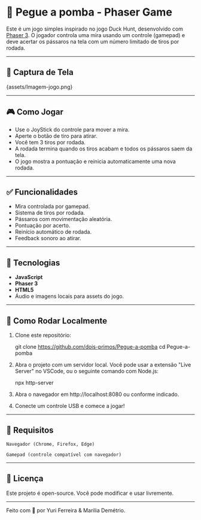 # 🎯 Pegue a pomba - Phaser Game

Este é um jogo simples inspirado no jogo Duck Hunt, desenvolvido com [Phaser 3](https://phaser.io/phaser3). O jogador controla uma mira usando um controle (gamepad) e deve acertar os pássaros na tela com um número limitado de tiros por rodada.

---

## 📸 Captura de Tela

{assets/Imagem-jogo.png}

---

## 🎮 Como Jogar

- Use o JoyStick do controle para mover a mira.
- Aperte o botão de tiro para atirar.
- Você tem 3 tiros por rodada.
- A rodada termina quando os tiros acabam e todos os pássaros saem da tela.
- O jogo mostra a pontuação e reinicia automaticamente uma nova rodada.

---

## ✅ Funcionalidades

- Mira controlada por gamepad.
- Sistema de tiros por rodada.
- Pássaros com movimentação aleatória.
- Pontuação por acerto.
- Reinício automático de rodada.
- Feedback sonoro ao atirar.

---

## 🧩 Tecnologias

- **JavaScript**
- **Phaser 3**
- **HTML5**
- Áudio e imagens locais para assets do jogo.

---

## 🚀 Como Rodar Localmente

1. Clone este repositório:
  
   git clone https://github.com/dois-primos/Pegue-a-pomba
   cd Pegue-a-pomba

2. Abra o projeto com um servidor local. Você pode usar a extensão "Live Server" no VSCode, ou o seguinte comando com Node.js:

   npx http-server

3. Abra o navegador em http://localhost:8080 ou conforme indicado.

4. Conecte um controle USB e comece a jogar!   

---

## 📌 Requisitos

    Navegador (Chrome, Firefox, Edge)

    Gamepad (controle compatível com navegador)

---

## 📜 Licença

Este projeto é open-source. Você pode modificar e usar livremente.

---

Feito com 💙 por Yuri Ferreira & Marilia Demétrio.